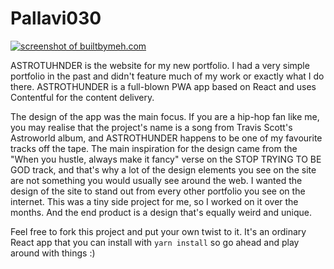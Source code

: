 # Pallavi030

[![screenshot of builtbymeh.com](https://images.ctfassets.net/f1nnr97nijby/5LEmTAK4qAKQKiE6yAiE0K/c48df31bc72fee9ec0037fab67635b5f/astro.jpg)](https://builtbymeh.com)


ASTROTUHNDER is the website for my new portfolio. I had a very simple portfolio in the past and didn't feature much of my work or exactly what I do there. ASTROTHUNDER is a full-blown PWA app based on React and uses Contentful for the content delivery.

The design of the app was the main focus. If you are a hip-hop fan like me, you may realise that the project's name is a song from Travis Scott's Astroworld album, and ASTROTHUNDER happens to be one of my favourite tracks off the tape. The main inspiration for the design came from the "When you hustle, always make it fancy" verse on the STOP TRYING TO BE GOD track, and that's why a lot of the design elements you see on the site are not something you would usually see around the web. I wanted the design of the site to stand out from every other portfolio you see on the internet. This was a tiny side project for me, so I worked on it over the months. And the end product is a design that's equally weird and unique.

Feel free to fork this project and put your own twist to it. It's an ordinary React app that you can install with `yarn install` so go ahead and play around with things :) 
